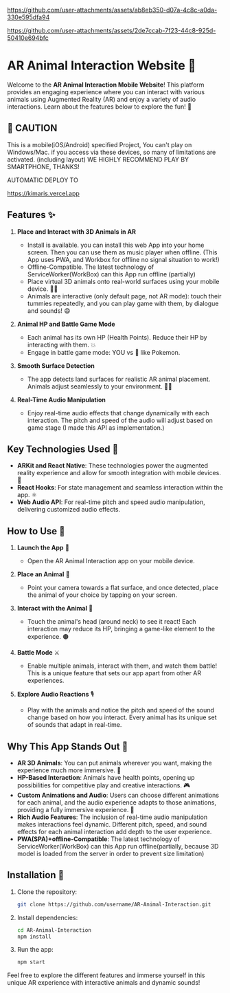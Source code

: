 

https://github.com/user-attachments/assets/ab8eb350-d07a-4c8c-a0da-330e595dfa94


https://github.com/user-attachments/assets/2de7ccab-7f23-44c8-925d-50410e694bfc


# AR Animal Interaction Website 🐾

Welcome to the **AR Animal Interaction Mobile Website**! This platform provides an engaging experience where you can interact with various animals using Augmented Reality (AR) and enjoy a variety of audio interactions. Learn about the features below to explore the fun! 🚀

## 🚀 CAUTION
This is a mobile(iOS/Android) specified Project, You can't play on Windows/Mac. if you access via these devices, so many of limitations are activated. (including layout) WE HIGHLY RECOMMEND PLAY BY SMARTPHONE, THANKS!

AUTOMATIC DEPLOY TO

https://kimaris.vercel.app

## Features ✨

1. **Place and Interact with 3D Animals in AR**
   - Install is available. you can install this web App into your home screen. Then you can use them as music player when offline. (This App uses PWA, and Workbox for offline no signal situation to work!)
   - Offline-Compatible. The latest technology of ServiceWorker(WorkBox) can this App run offline (partially)
   - Place virtual 3D animals onto real-world surfaces using your mobile device. 🐘🐅
   - Animals are  interactive (only default page, not AR mode): touch their tummies repeatedly, and you can play game with them, by dialogue and sounds! 😄

3. **Animal HP and Battle Game Mode**

   - Each animal has its own HP (Health Points). Reduce their HP by interacting with them. 💥
   - Engage in battle game mode: YOU vs 🐯 like Pokemon.

4. **Smooth Surface Detection**

   - The app detects land surfaces for realistic AR animal placement. Animals adjust seamlessly to your environment. 📀✨

5. **Real-Time Audio Manipulation**

   - Enjoy real-time audio effects that change dynamically with each interaction. The pitch and speed of the audio will adjust based on game stage (I made this API as implementation.)

## Key Technologies Used 🚀

- **ARKit and React Native**: These technologies power the augmented reality experience and allow for smooth integration with mobile devices. 📱
- **React Hooks**: For state management and seamless interaction within the app. ⚛️
- **Web Audio API**: For real-time pitch and speed audio manipulation, delivering customized audio effects.

## How to Use 🐾

1. **Launch the App** 🚀

   - Open the AR Animal Interaction app on your mobile device.

2. **Place an Animal** 🐅

   - Point your camera towards a flat surface, and once detected, place the animal of your choice by tapping on your screen.

3. **Interact with the Animal** 👋

   - Touch the animal's head (around neck) to see it react! Each interaction may reduce its HP, bringing a game-like element to the experience. 🟤

4. **Battle Mode** ⚔️

   - Enable multiple animals, interact with them, and watch them battle! This is a unique feature that sets our app apart from other AR experiences.

5. **Explore Audio Reactions** 🎙️

   - Play with the animals and notice the pitch and speed of the sound change based on how you interact. Every animal has its unique set of sounds that adapt in real-time.

## Why This App Stands Out 🌟

- **AR 3D Animals**: You can put animals wherever you want, making the experience much more immersive. 🐾
- **HP-Based Interaction**: Animals have health points, opening up possibilities for competitive play and creative interactions. 🎮
- **Custom Animations and Audio**: Users can choose different animations for each animal, and the audio experience adapts to those animations, providing a fully immersive experience. 🎵
- **Rich Audio Features**: The inclusion of real-time audio manipulation makes interactions feel dynamic. Different pitch, speed, and sound effects for each animal interaction add depth to the user experience.
- **PWA(SPA)+offline-Compatible**: The latest technology of ServiceWorker(WorkBox) can this App run offline(partially, because 3D model is loaded from the server in order to prevent size limitation)
## Installation 📱

1. Clone the repository:

   ```bash
   git clone https://github.com/username/AR-Animal-Interaction.git
   ```

2. Install dependencies:

   ```bash
   cd AR-Animal-Interaction
   npm install
   ```

3. Run the app:

   ```bash
   npm start
   ```

Feel free to explore the different features and immerse yourself in this unique AR experience with interactive animals and dynamic sounds!

